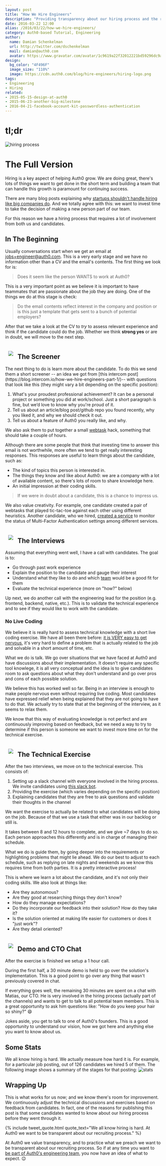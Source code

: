 ```yaml
---
layout: post
title: "How We Hire Engineers"
description: "Providing transparency about our hiring process and the rationale behind it."
date: 2016-03-22 12:00
alias: /2016/03/22/how-we-hire-engineers/
category: Auth0-based Tutorial, Engineering
author:
  name: Damian Schenkelman
  url: http://twitter.com/dschenkelman
  mail: damian@auth0.com
  avatar: https://www.gravatar.com/avatar/1c9619a22f32012221bd59296dc9a1a2??s=60
design:
  bg_color: "4F496F"
  image_size: "110%"
  image: https://cdn.auth0.com/blog/hire-engineers/hiring-logo.png
tags:
- Engineering
- Hiring
related:
- 2015-05-15-design-at-auth0
- 2015-06-23-another-big-milestone
- 2016-04-21-facebook-account-kit-passwordless-authentication
---
```


# tl;dr
![hiring process](https://cdn.auth0.com/blog/hire-engineers/hiring-process2.png)

# The Full Version
Hiring is a key aspect of helping Auth0 grow. We are doing great, there's lots of things we want to get done in the short term and building a team that can handle this growth is paramount for continuing success.

There are many blog posts explaining why [startups shouldn't handle hiring like big companies do](https://zachholman.com/posts/startup-interviewing-is-fucked/). And we totally agree with this: we want to invest time to take the decision of making a new person part of our team.

For this reason we have a hiring process that requires a lot of involvement from both us and candidates.

## In The Beginning
Usually conversations start when we get an email at [jobs+engineer@auth0.com](mailto:jobs+engineer@auth0.com). This is a very early stage and we have no information other than a CV and the email's contents.
The first thing we look for is:
>Does it seem like the person WANTS to work at Auth0?

This is a very important point as we believe it is important to have teammates that are passionate about the job they are doing. One of the things we do at this stage is check:
>Do the email contents reflect interest in the company and position or is this just a template that gets sent to a bunch of potential employers?

After that we take a look at the CV to _try_ to assess relevant experience and think if the candidate could do the job. Whether we think **strong yes** or are in doubt, we will move to the next step.

<div>
  <img style="margin: 10px; max-width: 150px; max-height:89px" src="https://cdn.auth0.com/blog/hire-engineers/screener.png">
  <h2 style="display: inline-block;">The Screener</h2>
</div>
The next thing to do is learn more about the candidate. To do this we send them a short screener -- an idea we got from [this intercom post](https://blog.intercom.io/how-we-hire-engineers-part-1/)-- with questions that look like this (they might vary a bit depending on the specific position):

1. What's your proudest professional achievement? It can be a personal project or something you did at work/school. Just a short paragraph is fine, but we’d love to know why you're proud of it.
2. Tell us about an article/blog post/github repo you found recently, why you liked it, and why we should check it out.
3. Tell us about a feature of Auth0 you really like, and why.

We also ask them to put together a small [webtask](https://webtask.io/) hack, something that should take a couple of hours.

Although there are some people that think that investing time to answer this email is not worthwhile, more often we tend to get really interesting responses. This responses are useful to learn things about the candidate, such as:

* The kind of topics this person is interested in.
* The things they know and like about Auth0: we are a company with a lot of available content, so there's lots of room to share knowledge here.
* An initial impression at their coding skills.

>If we were in doubt about a candidate, this is a chance to impress us.

We also value creativity. For example, one candidate created a pair of webtasks that played tic-tac-toe against each other using different heuristics. Another candidate, who we hired, [created a service](https://github.com/radekk/webtask-mfa-monitor) to monitor the status of Multi-Factor Authentication settings among different services.

<div>
  <img style="margin: 10px; max-width: 150px; max-height:89px" src="https://cdn.auth0.com/blog/hire-engineers/interview.png">
  <h2 style="display: inline-block;">The Interviews</h2>
</div>
Assuming that everything went well, I have a call with candidates. The goal is to:

* Go through past work experience
* Explain the position to the candidate and gauge their interest
* Understand what they like to do and which [team](https://auth0.com/careers/positions?areas=Engineering) would be a good fit for them
* Evaluate the technical experience (more on "how?" below)

Up next, we do another call with the engineering lead for the position (e.g. frontend, backend, native, etc.). This is to validate the technical experience and to see if they would like to work with the candidate.

### No Live Coding

We believe it is really hard to assess technical knowledge with a short live coding exercise. We have all been there before: [it is VERY easy to get nervous](http://www.hanselman.com/blog/HowDoYouDealWithAnxietyWhenLiveCodingInTechnicalInterviews.aspx), it's very hard to define a problem that is actually related to the job and solvable in a short amount of time, etc.

What we do is talk. We go over situations that we have faced at Auth0 and have discussions about their implementation. It doesn't require any specific tool knowlege, it is all very conceptual and the idea is to give candidates room to ask questions about what they don't understand and go over pros and cons of each possible solution.

We believe this has worked well so far. Being in an interview is enough to make people nervous even without requiring live coding. Most candidates have expressed relief when being explained that they are not going to have to do that. We actually try to state that at the beginning of the interview, as it seems to relax them.

We know that this way of evaluating knowledge is not perfect and are continuously improving based on feedback, but we need a way to try to determine if this person is someone we want to invest more time on for the technical exercise.

<div>
    <img style="margin: 10px; max-width: 150px; max-height:89px" src="https://cdn.auth0.com/blog/hire-engineers/tech-exercise.png">
    <h2 style="display: inline-block;">The Technical Exercise</h2>
</div>
After the two interviews, we move on to the technical exercise. This consists of:

1. Setting up a slack channel with everyone involved in the hiring process. We invite candidates using [this slack bot](https://github.com/auth0/webtask-scripts/blob/master/slack/invite.js).
2. Providing the exercise (which varies depending on the specific position)
3. Explaining candidates that they are free to ask questions and validate their thoughts in the channel

We want the exercise to actually be related to what candidates will be doing on the job. Because of that we use a task that either was in our backlog or still is.

It takes between 8 and 12 hours to complete, and we give ~7 days to do so. Each person approaches this differently and is in charge of managing their schedule.

What we do is guide them, by going deeper into the requirements or highlighting problems that might lie ahead. We do our best to adjust to each schedule, such as replying on late nights and weekends as we know this requires time from both parties. It is a pretty interactive process!

This is where we learn a lot about the candidate, and it's not only their coding skills. We also look at things like:

* Are they autonomous?
* Are they good at researching things they don't know?
* How do they manage expectations?
* Do they incorporate our feedback into their solution? How do they take it?
* Is the solution oriented at making life easier for customers or does it "just work"?
* Are they detail oriented?

<div>
  <img style="margin: 10px; max-width: 150px; max-height:89px" src="https://cdn.auth0.com/blog/hire-engineers/demo-cto.png">
  <h2 style="display: inline-block;">Demo and CTO Chat</h2>
</div>
After the exercise is finished we setup a 1 hour call.

During the first half, a 30 minute demo is held to go over the solution's implementation. This is a good point to go over any thing that wasn't previously covered in chat.

If everything goes well, the remaining 30 minutes are spent on a chat with Matias, our CTO. He is very involved in the hiring process (actually part of the channels) and wants to get to talk to all potential team members. This is a great opportunity to ask him questions like: "How do you keep your hair so shiny?" 😄

Jokes aside, you get to talk to one of Auth0's founders. This is a good opportunity to understand our vision, how we got here and anything else you want to know about us.

## Some Stats

We all know hiring is hard. We actually measure how hard it is. For example, for a particular job posting, out of 126 candidates we hired 5 of them. The following image shows a summary of the stages for that posting:
![stats](https://cdn.auth0.com/blog/hire-engineers/posting-chart.png)

## Wrapping Up

This is what works for us now; and we know there's room for improvement. We continuously adjust the technical discussions and exercises based on feedback from candidates. In fact, one of the reasons for publishing this post is that some candidates wanted to know about our hiring process before they went through it.

{% include tweet_quote.html quote_text="We all know hiring is hard. At Auth0 we want to be transparent about our recruiting process." %}

At Auth0 we value transparency, and to practice what we preach we want to be transparent about our recruiting process. So if at any time you want to [be part of Auth0's engineering team](https://auth0.com/careers/positions?areas=Engineering), you now have an idea of what to expect. 😉
